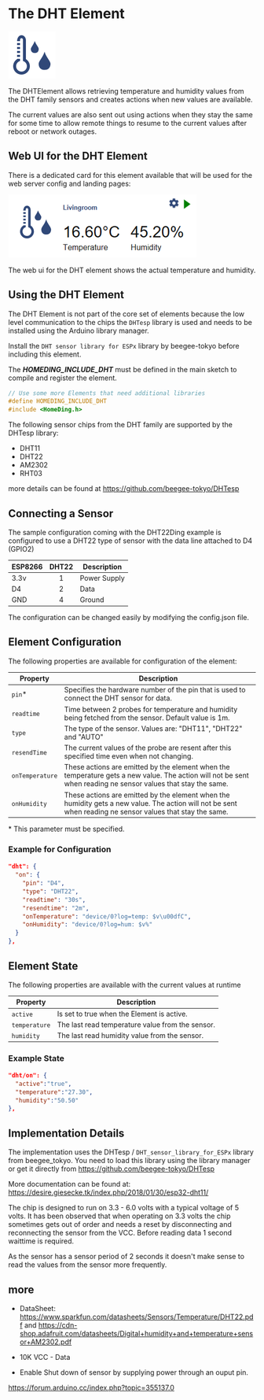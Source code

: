 # The DHT Element

<div class="excerpt">
  <img src="/i/dht.svg">
  <p>The DHTElement allows retrieving temperature and humidity values from the DHT family sensors and creates actions when new values are available.</p>
</div>

The current values are also sent out using actions when they stay the same for some time to allow remote things to resume to the current values after reboot or network outages.

## Web UI for the DHT Element

There is a dedicated card for this element available that will be used for the web server config and landing pages:

![DHT Sensor UI](/elements/dhtui.png)

The web ui for the DHT element shows the actual temperature and humidity.

## Using the DHT Element

The DHT Element is not part of the core set of elements because the low level communication to the chips the `DHTesp` library is used and needs to be installed using the Arduino library manager.

Install the `DHT sensor library for ESPx` library by beegee-tokyo before including this element.

The ***HOMEDING_INCLUDE_DHT*** must be defined in the main sketch to compile and register the element.

```CPP
// Use some more Elements that need additional libraries
#define HOMEDING_INCLUDE_DHT
#include <HomeDing.h>
```

<!-- The DHT Sensor exampe shows how to configure a sensor device that reads the sensor values from a DHT and shows them in the Web UI. -->

The following sensor chips from the DHT family are supported by the DHTesp library:

* DHT11
* DHT22
* AM2302
* RHT03

more details can be found at <https://github.com/beegee-tokyo/DHTesp>

## Connecting a Sensor

The sample configuration coming with the DHT22Ding example is configured to use a DHT22 type of sensor with the data line attached to D4 (GPIO2)

| ESP8266 | DHT22 | Description  |
| ------- | :---: | ------------ |
| 3.3v    |   1   | Power Supply |
| D4      |   2   | Data         |
| GND     |   4   | Ground       |

The configuration can be changed easily by modifying the config.json file.

## Element Configuration

The following properties are available for configuration of the element:

| Property        | Description                                                                                                                                                   |
| --------------- | ------------------------------------------------------------------------------------------------------------------------------------------------------------- |
| `pin`*          | Specifies the hardware number of the pin that is used to connect the DHT sensor for data.                                                                     |
| `readtime`      | Time between 2 probes for temperature and humidity being fetched from the sensor. Default value is 1m.                                                        |
| `type`          | The type of the sensor. Values are: "DHT11", "DHT22" and "AUTO"                                                                                               |
| `resendTime`    | The current values of the probe are resent after this specified time even when not changing.                                                                  |
| `onTemperature` | These actions are emitted by the element when the temperature gets a new value. The action will not be sent when reading ne sensor values that stay the same. |
| `onHumidity`    | These actions are emitted by the element when the humidity gets a new value. The action will not be sent when reading ne sensor values that stay the same.    |

\* This parameter must be specified.

### Example for Configuration

```JSON
"dht": {
  "on": {
    "pin": "D4",
    "type": "DHT22",
    "readtime": "30s",
    "resendtime": "2m",
    "onTemperature": "device/0?log=temp: $v\u00dfC",
    "onHumidity": "device/0?log=hum: $v%"
  }
},
```

## Element State

The following properties are available with the current values at runtime

| Property      | Description                                      |
| ------------- | ------------------------------------------------ |
| `active`      | Is set to true when the Element is active.       |
| `temperature` | The last read temperature value from the sensor. |
| `humidity`    | The last read humidity value from the sensor.    |

### Example State

```JSON
"dht/on": {
  "active":"true",
  "temperature":"27.30",
  "humidity":"50.50"
},
```

## Implementation Details

The implementation uses the DHTesp / `DHT_sensor_library_for_ESPx` library from beegee_tokyo. You need to load this library using the library manager or get it directly from
<https://github.com/beegee-tokyo/DHTesp>

More documentation can be found at:
<https://desire.giesecke.tk/index.php/2018/01/30/esp32-dht11/>

The chip is designed to run on 3.3 - 6.0 volts with a typical voltage of 5 volts.
It has been observed that when operating on 3.3 volts the chip sometimes gets out of order and needs a reset by disconnecting and reconnecting the sensor from the VCC. Before reading data 1 second waittime is required.

As the sensor has a sensor period of 2 seconds it doesn't make sense to read the values from the sensor more frequently.


## more

* DataSheet:
<https://www.sparkfun.com/datasheets/Sensors/Temperature/DHT22.pdf> and
<https://cdn-shop.adafruit.com/datasheets/Digital+humidity+and+temperature+sensor+AM2302.pdf>


* 10K VCC - Data
  
* Enable Shut down of sensor by supplying power through an ouput pin.

https://forum.arduino.cc/index.php?topic=355137.0

